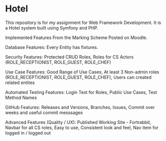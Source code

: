 # Hotel

This repository is for my assignment for Web Framework Development. It is a Hotel system built using Symfony and PHP.

Implemented Features From the Marking Scheme Posted on Moodle.

  Database Features:
  Every Entity has fixtures.
  
  Security Features:
  Protected CRUD Roles,
  Roles for CS Actors (ROLE_RECEPTIONIST, ROLE_GUEST, ROLE_CHEF)
  
  Use Case Features:
  Good Range of Use Cases,
  At least 3 Non-admin roles (ROLE_RECEPTIONIST, ROLE_GUEST, ROLE_CHEF),
  Users can created related entites
  
  Automated Testing Features:
  Login Test for Roles,
  Public Use Cases,
  Test Method Names
  
  GitHub Features:
  Releases and Versions,
  Branches,
  Issues,
  Commit over weeks and useful commit messsages
  
  Advanced Features (Quality / UX):
  Published Working Site - Fortrabbit,
  Navbar for all CS roles,
  Easy to use,
  Consistent look and feel,
  Nav item for logged in / logged out
  
  
  
  
